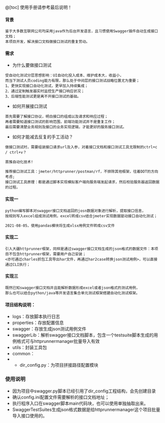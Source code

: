 @[toc] 使用手册请参考最后说明！

#### 背景
```
鉴于大多数互联网公司均采用java作为后台开发语言，且习惯使用Swagger插件自动生成接口文档；
本项目开发，解决接口文档做接口测试的重复劳动。
```
#### 需求
- 为什么要做接口测试
```
受自动化测试分层思想影响：UI自动化投入成本、维护成本大，收益小，
而当下测试人员coding能力有限，那么处于中间层的接口测试战略位置尤为重要；
1、更快实现接口自动化测试，更早加入持续集成；
2、通过定制触发器实时监控生产接口响应状况；
3、后端性能测试更是离不开接口测试的基础。
```
- 如何开展接口测试
```
首先需要了解接口协议，明白接口的组成以及请求和响应过程；
再者需要知道接口测试的影响范围，前端功能测试并不是重复工作；
最后需要清楚业务规则及接口的业务实现逻辑，才能更好的服务接口测试。
```
- 如何才能减去反复的手工活动？
```
做接口测试时，需要组装接口请求url及入参，对着接口文档和接口测试工具无限制的ctrl+c / ctrl+v？

首推自动化技术!

推荐接口测试工具：jmeter/httprunner/postman/rf，不排除其他框架，往着DDT的方向考虑;
接口测试工具原理：都是通过脚本实现模拟客户端向服务端发起请求，然后校验服务器返回数据的过程。
```
#### 实现一
```
python编写脚本对swagger接口文档返回的josn数据对象进行解析，提取接口信息，
按规则写入excel组成测试用例，excel转成csv结合jmeter实现数据驱动接口自动化测试；

2021-08-05，使用pandas模块将生成xlsx用例文件转成csv文件
```
#### 实现二
```
引入大疆httprunner框架，同样是通过swagger接口文档生成的json格式的数据文件：本项目不包含httprunner框架，需要用户自己安装；
<亦可通过charles抓包工具导出har文件，再通过har2case转换json测试用例>，可以直接通过CLI执行；
```
#### 实现三
```
既然已知swagger接口文档并且能解析数据形成excel或者json格式的测试用例，
那么也可以结合python/java等开发语言集合单元测试框架搭建自动化测试框架。
```
#### 项目结构说明：
- logs：存放脚本执行日志
- properties：存放配置信息
- swagger：存放生成json测试用例文件
- swaggerLib：解析swagger接口文档脚本，包含一个testsuite脚本生成的用例格式可与httprunnermanager批量导入有效
- utils：封装工具包
- common：
- - dir_config.py：为项目拼接路径配置模块

### 使用说明
- 因为项目中swagger.py脚本已经引用了dir_config工程结构，会先创建目录
- 确认config.ini配置文件需要解析的接口文档地址；
- 执行程序入口在swagger脚本main代码块，也可以使用单独抽取出来。
- SwaggerTestSuites生成json格式数据是给httprunnermanager这个项目批量导入接口使用的。